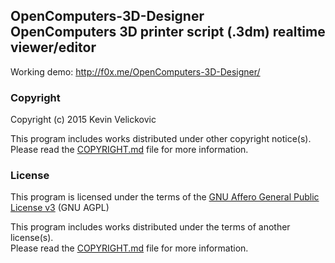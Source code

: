 
## OpenComputers-3D-Designer<br />OpenComputers 3D printer script (.3dm) realtime viewer/editor

Working demo: http://f0x.me/OpenComputers-3D-Designer/

### Copyright

Copyright (c) 2015 Kevin Velickovic<br />

This program includes works distributed under other copyright notice(s).<br />
Please read the [COPYRIGHT.md](COPYRIGHT.md) file for more information.

### License

This program is licensed under the terms of the
[GNU Affero General Public License v3](http://www.gnu.org/licenses/agpl.html)
(GNU AGPL)

This program includes works distributed under the terms of another license(s).<br />
Please read the [COPYRIGHT.md](COPYRIGHT.md) file for more information.
